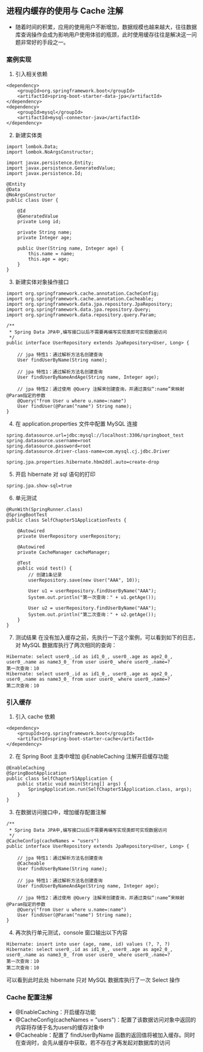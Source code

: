 ## 进程内缓存的使用与 Cache 注解
+ 随着时间的积累，应用的使用用户不断增加，数据规模也越来越大，往往数据库查询操作会成为影响用户使用体验的瓶颈，此时使用缓存往往是解决这一问题非常好的手段之一。
### 案例实现
1. 引入相关依赖
```
<dependency>
    <groupId>org.springframework.boot</groupId>
    <artifactId>spring-boot-starter-data-jpa</artifactId>
</dependency>
<dependency>
    <groupId>mysql</groupId>
    <artifactId>mysql-connector-java</artifactId>
</dependency>
```
2. 新建实体类
```
import lombok.Data;
import lombok.NoArgsConstructor;

import javax.persistence.Entity;
import javax.persistence.GeneratedValue;
import javax.persistence.Id;

@Entity
@Data
@NoArgsConstructor
public class User {

    @Id
    @GeneratedValue
    private Long id;

    private String name;
    private Integer age;

    public User(String name, Integer age) {
        this.name = name;
        this.age = age;
    }
}
```
3. 新建实体对象操作接口
```
import org.springframework.cache.annotation.CacheConfig;
import org.springframework.cache.annotation.Cacheable;
import org.springframework.data.jpa.repository.JpaRepository;
import org.springframework.data.jpa.repository.Query;
import org.springframework.data.repository.query.Param;

/**
 * Spring Data JPA中,编写接口以后不需要再编写实现类即可实现数据访问
 */
public interface UserRepository extends JpaRepository<User, Long> {

    // jpa 特性1：通过解析方法名创建查询
    User findUserByName(String name);

    // jpa 特性1：通过解析方法名创建查询
    User findUserByNameAndAge(String name, Integer age);

    // jpa 特性2：通过使用 @Query 注解来创建查询，并通过类似“:name”来映射@Param指定的参数
    @Query("from User u where u.name=:name")
    User findUser(@Param("name") String name);
}
```
4. 在 application.properties 文件中配置 MySQL 连接
```
spring.datasource.url=jdbc:mysql://localhost:3306/springboot_test
spring.datasource.username=root
spring.datasource.password=root
spring.datasource.driver-class-name=com.mysql.cj.jdbc.Driver

spring.jpa.properties.hibernate.hbm2ddl.auto=create-drop
```
5. 开启 hibernate 对 sql 语句的打印
```
spring.jpa.show-sql=true
```
6. 单元测试
```
@RunWith(SpringRunner.class)
@SpringBootTest
public class SelfChapter51ApplicationTests {

    @Autowired
    private UserRepository userRepository;

    @Autowired
    private CacheManager cacheManager;

    @Test
    public void test() {
        // 创建1条记录
        userRepository.save(new User("AAA", 10));

        User u1 = userRepository.findUserByName("AAA");
        System.out.println("第一次查询：" + u1.getAge());

        User u2 = userRepository.findUserByName("AAA");
        System.out.println("第二次查询：" + u2.getAge());
    }
}
```
7. 测试结果
在没有加入缓存之前，先执行一下这个案例，可以看到如下的日志，对 MySQL 数据库执行了两次相同的查询：  
```
Hibernate: select user0_.id as id1_0_, user0_.age as age2_0_, user0_.name as name3_0_ from user user0_ where user0_.name=?
第一次查询：10
Hibernate: select user0_.id as id1_0_, user0_.age as age2_0_, user0_.name as name3_0_ from user user0_ where user0_.name=?
第二次查询：10
```
### 引入缓存
1. 引入 cache 依赖
```
<dependency>
    <groupId>org.springframework.boot</groupId>
    <artifactId>spring-boot-starter-cache</artifactId>
</dependency>
```
2. 在 Spring Boot 主类中增加 @EnableCaching 注解开启缓存功能
```
@EnableCaching
@SpringBootApplication
public class SelfChapter51Application {
    public static void main(String[] args) {
        SpringApplication.run(SelfChapter51Application.class, args);
    }
}
```
3. 在数据访问接口中，增加缓存配置注解
```
/**
 * Spring Data JPA中,编写接口以后不需要再编写实现类即可实现数据访问
 */
@CacheConfig(cacheNames = "users")
public interface UserRepository extends JpaRepository<User, Long> {

    // jpa 特性1：通过解析方法名创建查询
    @Cacheable
    User findUserByName(String name);

    // jpa 特性1：通过解析方法名创建查询
    User findUserByNameAndAge(String name, Integer age);

    // jpa 特性2：通过使用 @Query 注解来创建查询，并通过类似“:name”来映射@Param指定的参数
    @Query("from User u where u.name=:name")
    User findUser(@Param("name") String name);
}
```
4. 再次执行单元测试，console 窗口输出以下内容
```
Hibernate: insert into user (age, name, id) values (?, ?, ?)
Hibernate: select user0_.id as id1_0_, user0_.age as age2_0_, user0_.name as name3_0_ from user user0_ where user0_.name=?
第一次查询：10
第二次查询：10
```
可以看到此时此处 hibernate 只对 MySQL 数据库执行了一次 Select 操作

### Cache 配置注解
+ @EnableCaching：开启缓存功能
+ @CacheConfig(cacheNames = "users")：配置了该数据访问对象中返回的内容将存储于名为users的缓存对象中
+ @Cacheable：配置了 findUserByName 函数的返回值将被加入缓存。同时在查询时，会先从缓存中获取，若不存在才再发起对数据库的访问